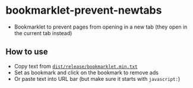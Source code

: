 # bookmarklet-prevent-newtabs
- Bookmarklet to prevent pages from opening in a new tab (they open in the current tab instead)
## How to use
- Copy text from [`dist/release/bookmarklet.min.txt`](dist/release/bookmarklet.min.txt)
- Set as bookmark and click on the bookmark to remove ads
- Or paste text into URL bar (but make sure it starts with `javascript:`)
